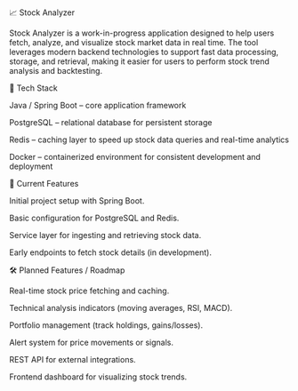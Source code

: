 📈 Stock Analyzer

Stock Analyzer is a work-in-progress application designed to help users fetch, analyze, and visualize stock market data in real time. The tool leverages modern backend technologies to support fast data processing, storage, and retrieval, making it easier for users to perform stock trend analysis and backtesting.

🔧 Tech Stack

Java / Spring Boot – core application framework

PostgreSQL – relational database for persistent storage

Redis – caching layer to speed up stock data queries and real-time analytics

Docker – containerized environment for consistent development and deployment

🚀 Current Features

Initial project setup with Spring Boot.

Basic configuration for PostgreSQL and Redis.

Service layer for ingesting and retrieving stock data.

Early endpoints to fetch stock details (in development).

🛠 Planned Features / Roadmap

Real-time stock price fetching and caching.

Technical analysis indicators (moving averages, RSI, MACD).

Portfolio management (track holdings, gains/losses).

Alert system for price movements or signals.

REST API for external integrations.

Frontend dashboard for visualizing stock trends.
